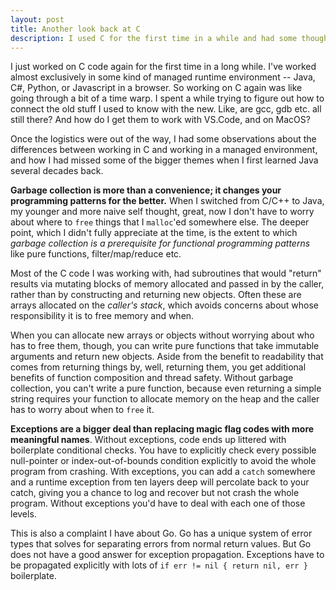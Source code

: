 ```yaml
---
layout: post
title: Another look back at C
description: I used C for the first time in a while and had some thoughts on immutability and garbage collection
---
```


I just worked on C code again for the first time in a long while.  I've worked almost exclusively in some kind of managed
runtime environment -- Java, C#, Python, or Javascript in a browser.  So working on C again was like going through a bit of a time warp.  I spent a while trying to figure out how to connect the old stuff I used to know with the new.  Like, are gcc, gdb etc. all still there?  And how do I get them to work with VS.Code, and on MacOS?

Once the logistics were out of the way, I had some observations about the differences between working in C and
working in a managed environment, and how I had missed some of the bigger themes when I first learned Java several decades
back.

**Garbage collection is more than a convenience; it changes your programming patterns for the better.**  When I 
switched from C/C++ to Java,
my younger and more naive self thought, great, now I don't have to worry about where to `free` things that I `malloc`'ed 
somewhere else.  The deeper point, which I didn't fully appreciate at the time, is the extent to which *garbage collection
is a prerequisite for functional programming patterns* like pure functions, filter/map/reduce etc.

Most of the C code I was working with, had subroutines that would "return" results via mutating blocks of memory
allocated and passed in by the caller, rather than by constructing and returning new objects.  Often these are arrays
allocated on the *caller's stack*, which avoids concerns about whose responsibility it is to free memory and when.

When you can allocate new arrays or objects without worrying about who has to free them, though, you can write pure
functions that take immutable arguments and return new objects.  Aside from the benefit to readability that comes from
returning things by, well, returning them, you get additional benefits of function composition and thread safety.  Without
garbage collection, you can't write a pure function, because even returning a simple string requires your function to allocate
memory on the heap and the caller has to worry about when to `free` it.

**Exceptions are a bigger deal than replacing magic flag codes with more meaningful names**.  Without exceptions, code ends up
littered with boilerplate conditional checks. You have to explicitly check every possible null-pointer or index-out-of-bounds
condition explicitly to avoid the whole program from crashing.  With exceptions, you can add a `catch` somewhere and a runtime
exception from ten layers deep will percolate back to your catch, giving you a chance to log and recover but not crash the
whole program.  Without exceptions you'd have to deal with each one of those levels.

This is also a complaint I have about Go.  Go has a unique system of error types that solves for separating errors 
from normal return values.  But Go does not have a good answer for exception propagation.  Exceptions have to be propagated explicitly with lots of `if err != nil { return nil, err }` boilerplate.